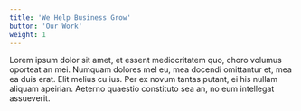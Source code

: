 ```yaml
---
title: 'We Help Business Grow'
button: 'Our Work'
weight: 1
---
```


Lorem ipsum dolor sit amet, et essent mediocritatem quo, choro volumus oporteat an mei. Numquam dolores mel eu, mea
docendi omittantur et, mea ea duis erat. Elit melius cu ius. Per ex novum tantas putant, ei his nullam aliquam apeirian.
Aeterno quaestio constituto sea an, no eum intellegat assueverit.